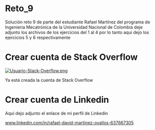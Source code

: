 # Reto_9 #

Solución reto 9 de parte del estudiante Rafael Martínez del programa de Ingenieria Mecatrónica de la Universidad Nacional de Colombia deje adjunto los archivos de los ejercicios del 1 al 4 por lo tanto aqui dejo los ejercicios 5 y 6 respectivamente

# Crear cuenta de Stack Overflow #

[![Usuario-Stack-Overflow.png](https://i.postimg.cc/vmVsL3KF/Usuario-Stack-Overflow.png)](https://postimg.cc/mcBJTNR8)

Ya está creada la cuenta de Stack Overflow

# Crear cuenta de Linkedin #

Aqui dejo adjunto el enlace de mi perfil de Linkedin

www.linkedin.com/in/rafael-david-martinez-ovallos-637667305